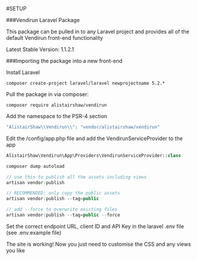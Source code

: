 #SETUP

###Vendirun Laravel Package

This package can be pulled in to any Laravel project and provides all of the default Vendirun front-end functionality

Latest Stable Version: 1.1.2.1

###Importing the package into a new front-end

Install Laravel
```
composer create-project laravel/laravel newprojectname 5.2.*
```

Pull the package in via composer:
```
composer require alistairshaw/vendirun
```

Add the namespace to the PSR-4 section
```php
"AlistairShaw\\Vendirun\\": "vendor/alistairshaw/vendirun"
```

Edit the /config/app.php file and add the VendirunServiceProvider to the app
```php
AlistairShaw\Vendirun\App\Providers\VendirunServiceProvider::class

composer dump-autoload

// use this to publish all the assets including views
artisan vendor:publish

// RECOMMENDED: only copy the public assets
artisan vendor:publish --tag=public

// add --force to overwrite existing files
artisan vendor:publish --tag=public --force
```
Set the correct endpoint URL, client ID and API Key in the laravel .env file (see .env.example file)

The site is working! Now you just need to customise the CSS and any views you like

